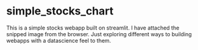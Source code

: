# simple_stocks_chart
This is a simple stocks webapp built on streamlit. I have attached the snipped image from the browser. Just exploring different ways to building webapps with a datascience feel to them. 
